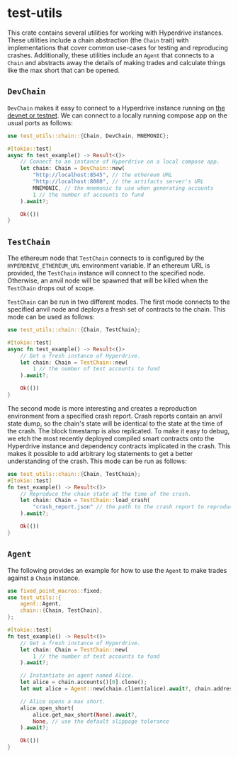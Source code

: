 # test-utils

This crate contains several utilities for working with Hyperdrive instances.
These utilities include a chain abstraction (the `Chain` trait) with
implementations that cover common use-cases for testing and reproducing crashes.
Additionally, these utilities include an `Agent` that connects to a `Chain` and
abstracts away the details of making trades and calculate things like the max
short that can be opened.

## `DevChain`

`DevChain` makes it easy to connect to a Hyperdrive instance running on
[the devnet or testnet](https://github.com/delvtech/hyperdrive). We can connect
to a locally running compose app on the usual ports as follows:

```rust
use test_utils::chain::{Chain, DevChain, MNEMONIC};

#[tokio::test]
async fn test_example() -> Result<()>
    // Connect to an instance of Hyperdrive on a local compose app.
    let chain: Chain = DevChain::new(
        "http://localhost:8545", // the ethereum URL
        "http://localhost:8080", // the artifacts server's URL
        MNEMONIC, // the mnemonic to use when generating accounts
        1 // the number of accounts to fund
    ).await?;

    Ok(())
}
```

## `TestChain`

The ethereum node that `TestChain` connects to is configured by the
`HYPERDRIVE_ETHEREUM_URL` environment variable. If an ethereum URL is provided,
the `TestChain` instance will connect to the specified node. Otherwise, an anvil
node will be spawned that will be killed when the `TestChain` drops out of scope.

`TestChain` can be run in two different modes. The first mode connects to the
specified anvil node and deploys a fresh set of contracts to the chain. This
mode can be used as follows:

```rust
use test_utils::chain::{Chain, TestChain};

#[tokio::test]
async fn test_example() -> Result<()>
    // Get a fresh instance of Hyperdrive.
    let chain: Chain = TestChain::new(
        1 // the number of test accounts to fund
    ).await?;

    Ok(())
}
```

The second mode is more interesting and creates a reproduction environment from
a specified crash report. Crash reports contain an anvil state dump, so the
chain's state will be identical to the state at the time of the crash. The block
timestamp is also replicated. To make it easy to debug, we etch the most
recently deployed compiled smart contracts onto the Hyperdrive instance and
dependency contracts implicated in the crash. This makes it possible to add
arbitrary log statements to get a better understanding of the crash. This mode
can be run as follows:

```rust
use test_utils::chain::{Chain, TestChain};
#[tokio::test]
fn test_example() -> Result<()>
    // Reproduce the chain state at the time of the crash.
    let chain: Chain = TestChain::load_crash(
        "crash_report.json" // the path to the crash report to reproduce
    ).await?;

    Ok(())
}
```

## `Agent`

The following provides an example for how to use the `Agent` to make trades
against a `Chain` instance.

```rust
use fixed_point_macros::fixed;
use test_utils::{
    agent::Agent,
    chain::{Chain, TestChain},
};

#[tokio::test]
fn test_example() -> Result<()>
    // Get a fresh instance of Hyperdrive.
    let chain: Chain = TestChain::new(
        1 // the number of test accounts to fund
    ).await?;

    // Instantiate an agent named Alice.
    let alice = chain.accounts()[0].clone();
    let mut alice = Agent::new(chain.client(alice).await?, chain.addresses().clone(), None).await?;

    // Alice opens a max short.
    alice.open_short(
        alice.get_max_short(None).await?,
        None, // use the default slippage tolerance
    ).await?;

    Ok(())
}
```
